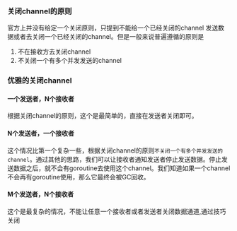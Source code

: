 ### 关闭channel的原则

官方上并没有给定一个关闭原则，只提到不能给一个已经关闭的channel 发送数据或者去关闭一个已经关闭的channel。但是一般来说普遍遵循的原则是

1. 不在接收方去关闭channel
2. 不关闭一个有多个并发发送的channel

### 优雅的关闭channel

#### 一个发送者，N个接收者

根据关闭channel的原则，这个是最简单的，直接在发送者关闭即可。

#### N个发送者，一个接收者

这个情况比第一个复杂一些，根据关闭channel的原则`不关闭一个有多个并发发送的channel`。通过其他的思路，我们可以让接收者通知发送者停止发送数据。停止发送数据之后，就不会有goroutine去使用这个channel。我们知道如果一个channel不会再有goroutine使用，那么它最终会被GC回收。

#### M个发送者，N个接收者

这个是最复杂的情况，不能让任意一个接收者或者发送者关闭数据通道,通过技巧关闭